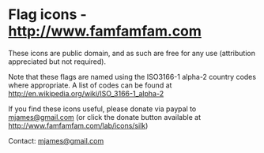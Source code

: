 Flag icons - http://www.famfamfam.com
=====


These icons are public domain, and as such are free for any use (attribution appreciated but not required).

Note that these flags are named using the ISO3166-1 alpha-2 country codes where appropriate. A list of codes can be found at http://en.wikipedia.org/wiki/ISO_3166-1_alpha-2

If you find these icons useful, please donate via paypal to mjames@gmail.com (or click the donate button available at http://www.famfamfam.com/lab/icons/silk)

Contact: mjames@gmail.com